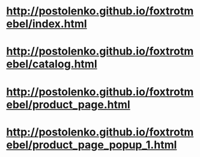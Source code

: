 # http://postolenko.github.io/foxtrotmebel/index.html
# http://postolenko.github.io/foxtrotmebel/catalog.html
# http://postolenko.github.io/foxtrotmebel/product_page.html
# http://postolenko.github.io/foxtrotmebel/product_page_popup_1.html